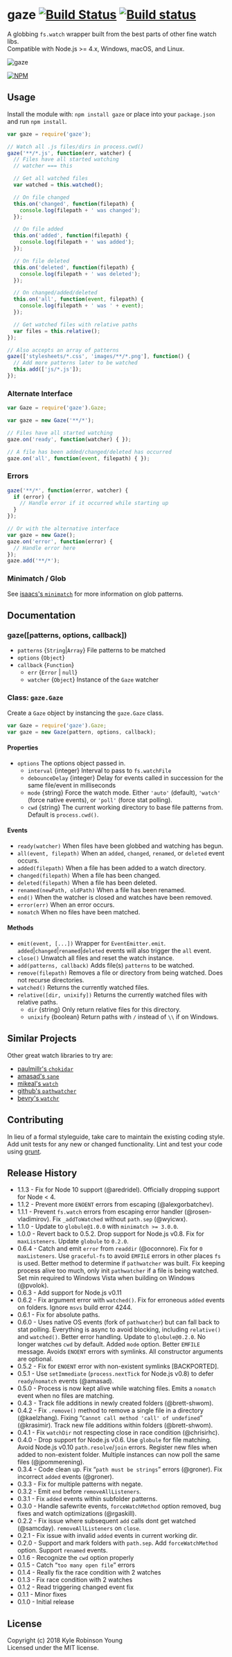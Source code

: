 # gaze [![Build Status](http://img.shields.io/travis/shama/gaze.svg)](https://travis-ci.org/shama/gaze) [![Build status](https://ci.appveyor.com/api/projects/status/vtx65w9eg511tgo4)](https://ci.appveyor.com/project/shama/gaze)

A globbing `fs.watch` wrapper built from the best parts of other fine watch libs.  
Compatible with Node.js >= 4.x, Windows, macOS, and Linux.

![gaze](http://dontkry.com/images/repos/gaze.png)

[![NPM](https://nodei.co/npm/gaze.png?downloads=true)](https://nodei.co/npm/gaze/)

## Usage
Install the module with: `npm install gaze` or place into your `package.json`
and run `npm install`.

```javascript
var gaze = require('gaze');

// Watch all .js files/dirs in process.cwd()
gaze('**/*.js', function(err, watcher) {
  // Files have all started watching
  // watcher === this

  // Get all watched files
  var watched = this.watched();

  // On file changed
  this.on('changed', function(filepath) {
    console.log(filepath + ' was changed');
  });

  // On file added
  this.on('added', function(filepath) {
    console.log(filepath + ' was added');
  });

  // On file deleted
  this.on('deleted', function(filepath) {
    console.log(filepath + ' was deleted');
  });

  // On changed/added/deleted
  this.on('all', function(event, filepath) {
    console.log(filepath + ' was ' + event);
  });

  // Get watched files with relative paths
  var files = this.relative();
});

// Also accepts an array of patterns
gaze(['stylesheets/*.css', 'images/**/*.png'], function() {
  // Add more patterns later to be watched
  this.add(['js/*.js']);
});
```

### Alternate Interface

```javascript
var Gaze = require('gaze').Gaze;

var gaze = new Gaze('**/*');

// Files have all started watching
gaze.on('ready', function(watcher) { });

// A file has been added/changed/deleted has occurred
gaze.on('all', function(event, filepath) { });
```

### Errors

```javascript
gaze('**/*', function(error, watcher) {
  if (error) {
    // Handle error if it occurred while starting up
  }
});

// Or with the alternative interface
var gaze = new Gaze();
gaze.on('error', function(error) {
  // Handle error here
});
gaze.add('**/*');
```

### Minimatch / Glob

See [isaacs's `minimatch`](https://github.com/isaacs/minimatch) for more
information on glob patterns.

## Documentation

### gaze([patterns, options, callback])

* `patterns` {`String`|`Array`} File patterns to be matched
* `options` {`Object`}
* `callback` {`Function`}
  * `err` {`Error` | `null`}
  * `watcher` {`Object`} Instance of the `Gaze` watcher

### Class: `gaze.Gaze`

Create a `Gaze` object by instancing the `gaze.Gaze` class.

```javascript
var Gaze = require('gaze').Gaze;
var gaze = new Gaze(pattern, options, callback);
```

#### Properties

* `options` The options object passed in.
  * `interval` {integer} Interval to pass to `fs.watchFile`
  * `debounceDelay` {integer} Delay for events called in succession for the same
    file/event in milliseconds
  * `mode` {string} Force the watch mode. Either `'auto'` (default), `'watch'` (force native events), or `'poll'` (force stat polling).
  * `cwd` {string} The current working directory to base file patterns from. Default is `process.cwd()`.

#### Events

* `ready(watcher)` When files have been globbed and watching has begun.
* `all(event, filepath)` When an `added`, `changed`, `renamed`, or `deleted` event occurs.
* `added(filepath)` When a file has been added to a watch directory.
* `changed(filepath)` When a file has been changed.
* `deleted(filepath)` When a file has been deleted.
* `renamed(newPath, oldPath)` When a file has been renamed.
* `end()` When the watcher is closed and watches have been removed.
* `error(err)` When an error occurs.
* `nomatch` When no files have been matched.

#### Methods

* `emit(event, [...])` Wrapper for `EventEmitter.emit`.
  `added`|`changed`|`renamed`|`deleted` events will also trigger the `all` event.
* `close()` Unwatch all files and reset the watch instance.
* `add(patterns, callback)` Adds file(s) `patterns` to be watched.
* `remove(filepath)` Removes a file or directory from being watched. Does not
  recurse directories.
* `watched()` Returns the currently watched files.
* `relative([dir, unixify])` Returns the currently watched files with relative paths.
  * `dir` {string} Only return relative files for this directory.
  * `unixify` {boolean} Return paths with `/` instead of `\\` if on Windows.

## Similar Projects

Other great watch libraries to try are:

* [paulmillr's `chokidar`](https://github.com/paulmillr/chokidar)
* [amasad's `sane`](https://github.com/amasad/sane)
* [mikeal's `watch`](https://github.com/mikeal/watch)
* [github's `pathwatcher`](https://github.com/atom/node-pathwatcher)
* [bevry's `watchr`](https://github.com/bevry/watchr)

## Contributing
In lieu of a formal styleguide, take care to maintain the existing coding style.
Add unit tests for any new or changed functionality. Lint and test your code
using [grunt](http://gruntjs.com/).

## Release History
* 1.1.3 - Fix for Node 10 support (@aredridel). Officially dropping support for Node < 4.
* 1.1.2 - Prevent more `ENOENT` errors from escaping (@alexgorbatchev).
* 1.1.1 - Prevent `fs.watch` errors from escaping error handler (@rosen-vladimirov). Fix `_addToWatched` without `path.sep` (@wyicwx).
* 1.1.0 - Update to `globule@1.0.0` with `minimatch >= 3.0.0`.
* 1.0.0 - Revert back to 0.5.2. Drop support for Node.js v0.8. Fix for `maxListeners`. Update `globule` to `0.2.0`.
* 0.6.4 - Catch and emit `error` from `readdir` (@oconnore). Fix for `0 maxListeners`. Use `graceful-fs` to avoid `EMFILE` errors in other places `fs` is used. Better method to determine if `pathwatcher` was built. Fix keeping process alive too much, only init `pathwatcher` if a file is being watched. Set min required to Windows Vista when building on Windows (@pvolok).
* 0.6.3 - Add support for Node.js v0.11
* 0.6.2 - Fix argument error with `watched()`. Fix for erroneous `added` events on folders. Ignore `msvs` build error 4244.
* 0.6.1 - Fix for absolute paths.
* 0.6.0 - Uses native OS events (fork of `pathwatcher`) but can fall back to stat polling. Everything is async to avoid blocking, including `relative()` and `watched()`. Better error handling. Update to `globule@0.2.0`. No longer watches `cwd` by default. Added `mode` option. Better `EMFILE` message. Avoids `ENOENT` errors with symlinks. All constructor arguments are optional.
* 0.5.2 - Fix for `ENOENT` error with non-existent symlinks [BACKPORTED].
* 0.5.1 - Use `setImmediate` (`process.nextTick` for Node.js v0.8) to defer `ready`/`nomatch` events (@amasad).
* 0.5.0 - Process is now kept alive while watching files. Emits a `nomatch` event when no files are matching.
* 0.4.3 - Track file additions in newly created folders (@brett-shwom).
* 0.4.2 - Fix `.remove()` method to remove a single file in a directory (@kaelzhang). Fixing “`Cannot call method 'call' of undefined`” (@krasimir). Track new file additions within folders (@brett-shwom).
* 0.4.1 - Fix `watchDir` not respecting close in race condition (@chrisirhc).
* 0.4.0 - Drop support for Node.js v0.6. Use `globule` for file matching. Avoid Node.js v0.10 `path.resolve`/`join` errors. Register new files when added to non-existent folder. Multiple instances can now poll the same files (@jpommerening).
* 0.3.4 - Code clean up. Fix “`path must be strings`” errors (@groner). Fix incorrect `added` events (@groner).
* 0.3.3 - Fix for multiple patterns with negate.
* 0.3.2 - Emit `end` before `removeAllListeners`.
* 0.3.1 - Fix `added` events within subfolder patterns.
* 0.3.0 - Handle safewrite events, `forceWatchMethod` option removed, bug fixes and watch optimizations (@rgaskill).
* 0.2.2 - Fix issue where subsequent `add` calls dont get watched (@samcday). `removeAllListeners` on `close`.
* 0.2.1 - Fix issue with invalid `added` events in current working dir.
* 0.2.0 - Support and mark folders with `path.sep`. Add `forceWatchMethod` option. Support `renamed` events.
* 0.1.6 - Recognize the `cwd` option properly
* 0.1.5 - Catch “`too many open file`” errors
* 0.1.4 - Really fix the race condition with 2 watches
* 0.1.3 - Fix race condition with 2 watches
* 0.1.2 - Read triggering changed event fix
* 0.1.1 - Minor fixes
* 0.1.0 - Initial release

## License
Copyright (c) 2018 Kyle Robinson Young  
Licensed under the MIT license.
